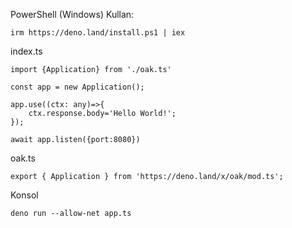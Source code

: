 PowerShell (Windows) Kullan:
```bath
irm https://deno.land/install.ps1 | iex
```

index.ts
```tsx
import {Application} from './oak.ts'

const app = new Application();

app.use((ctx: any)=>{
    ctx.response.body='Hello World!';
});

await app.listen({port:8080})
```
oak.ts
```tsx
export { Application } from 'https://deno.land/x/oak/mod.ts';
```

Konsol
```bath
deno run --allow-net app.ts
```
